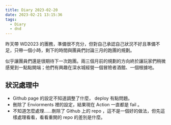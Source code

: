 ```yaml
---
title: Diary 2023-02-20
date: 2023-02-21 13:15:36
tags:
  - Diary
  - dnd
---
```


昨天帶 WD2023 的團務，準備很不充分，但對自己承認自己狀況不好且準備不足，只帶一個小時，剩下的時間與團員們討論三月的跑團的規劃。

似乎讓團員們還是很期待下一次跑團。兩三個月前的規劃的方向終於讓玩家們稍微感覺到一點點開端；他們有興趣在深水城經營一個冒險者酒館、一個根據地。

## 狀況處理中

- Github page 的設定不知道調整了什麼， deploy 有點問題。
- 刪除了 Enviorments 裡的設定，結果現在 Action 一直都是 fail 。
- 不知道怎麼處理……刪除了 Github 上的 repo ，這不是一個好的做法，但先這樣處理看看，看看重開的 repo 的差別是什麼。
